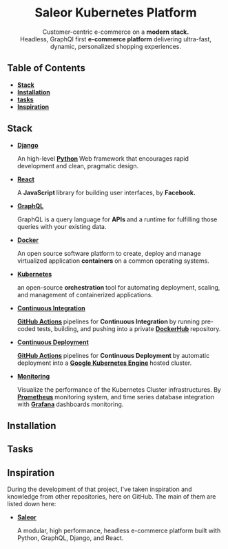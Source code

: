 <div id="title">
    <h1 align="center">
        Saleor Kubernetes Platform
    </h1>
</div>

<div id="description">
    <p align="center">
        Customer-centric e-commerce on a 
        <b>modern stack.</b>
        <br>
        Headless, GraphQl first <b>e-commerce platform</b> delivering ultra-fast, dynamic, personalized shopping experiences.
    </p>
</div>

<div id="table-of-contents">
    <h2>
        Table of Contents
    </h2>
    <ul>
        <li id="stack">
            <b>
                <a href="#stack">Stack</a>
            </b>
        </li>
        <li id="installation">
            <b>
                <a href="#installation">Installation</a>
            </b>
        </li>
        <li id="tasks">
            <b>
                <a href="#tasks">tasks</a>
            </b>
        </li>
        <li id="inspiration">
            <b>
                <a href="#inspiration">Inspiration</a>
            </b>
        </li>
    </ul>
</div>

<div id="stack">
    <h2>
        Stack
    </h2>
        <ul>
        <li id="django">
            <b>
                <a href="https://www.djangoproject.com/">Django</a>
            </b>
            <p>
                An high-level
                <b>
                    <a href="https://www.python.org/">Python</a>
                </b>
                Web framework that encourages rapid development and clean,
                pragmatic design.
            </p>
        </li>
        <li id="react">
            <b>
                <a href="https://reactjs.org/">React</a>
            </b>
            <p>
                A 
                <b>
                    JavaScript
                </b>
                library for building user interfaces, by 
                <b>
                    Facebook.
                </b>
            </p>
        </li>
        <li id="graphql">
            <b>
                <a href="https://graphql.org/">GraphQL</a>
            </b>
            <p>
                GraphQL is a query language for 
                <b>
                    APIs
                </b>
                and a runtime for fulfilling those queries with your existing data.
            </p>
        </li>
        <li id="docker">
            <b>
                <a href="https://www.docker.com/">Docker</a>
            </b>
            <p>
                An open source software platform to create,
                deploy and manage virtualized application
                <b>
                    containers
                </b>
                on a common operating systems. 
            </p>
        </li>
        <li id="kubernetes">
            <b>
                <a href="https://kubernetes.io/">Kubernetes</a>
            </b>
            <p>
                an open-source 
                <b>
                    orchestration
                </b>
                tool for automating deployment,
                scaling, and management of containerized applications.
            </p>
        </li>
        <li id="integration">
            <b>
                <a href="https://en.wikipedia.org/wiki/Continuous_integration">Continuous Integration</a>
            </b>
            <p>
                <b>
                    <a href="https://github.com/features/actions">GitHub Actions</a>
                </b>
                pipelines for 
                <b>
                    Continuous Integration
                </b>
                by running pre-coded tests, building, and pushing into a private
                <b>
                    <a href="https://hub.docker.com/">DockerHub</a>
                </b>
                repository.
            </p>
        </li>
        <li id="deployment">
            <b>
                <a href="https://en.wikipedia.org/wiki/Continuous_deployment">Continuous Deployment</a>
            </b>
            <p>
                <b>
                    <a href="https://github.com/features/actions">GitHub Actions</a>
                </b>
                pipelines for
                <b>
                    Continuous Deployment
                </b>
                    by automatic deployment into a 
                <b>
                    <a href="https://cloud.google.com/kubernetes-engine/docs/">Google Kubernetes Engine</a>
                </b>
                hosted cluster.
            </p>
        </li>
        <li id="monitoring">
            <b>
                <a href="https://github.com/celery/django-celery-beat">Monitoring</a>
            </b>
            <p>
                Visualize the performance of the Kubernetes Cluster infrastructures.
                By
                <b>
                    <a href="https://prometheus.io/">Prometheus</a>
                </b>
                monitoring system, and time series database integration with
                <b>
                    <a href="https://grafana.com/">Grafana</a>
                </b>
                dashboards monitoring.
            </p>
        </li>
    </ul>
</div>

<div id="installation">
    <h2>
        Installation
    </h2>
</div>

<div id="tasks">
    <h2>
        Tasks
    </h2>
</div>

<div id="inspiration">
    <h2>
        Inspiration
    </h2>
    <p>
         During the development of that project, I've taken inspiration and knowledge from other repositories, here on GitHub.
         The main of them are listed down here: 
    </p>
    <ul>
        <li id="saleor">
            <b>
                <a href="https://github.com/mirumee/saleor">Saleor</a>
            </b>
            <p>
                A modular, high performance, headless e-commerce platform built with Python, GraphQL, Django, and React. 
            </p>
        </li>
    </ul>
</div>
